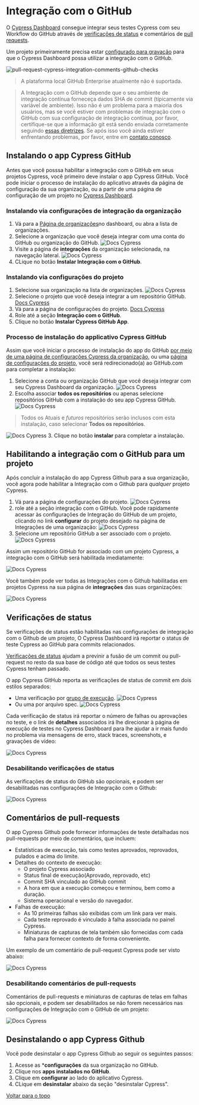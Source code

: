 # Integração com o GitHub

O [Cypress Dashboard](https://on.cypress.io/dashboard) consegue integrar seus testes Cypress
com seu Workflow do GitHub através de [verificações de status](#verificacoes-de-status)
e comentários de [pull requests](#comentarios-de-pull-requests). 

Um projeto primeiramente precisa estar [configurado para gravação](https://docs.cypress.io/guides/dashboard/projects)
para que o Cypress Dashboard possa utilizar a integração com o GitHub.

![pull-request-cypress-integration-comments-github-checks](https://docs.cypress.io/_nuxt/img/pull-request-cypress-integration-comments-github-checks.8fd68f7.jpg)

>A plataforma local GitHub Enterprise atualmente não é suportada.

>A Integração com o GitHub depende que o seu ambiente de integração contínua forneceça dados SHA de commit
(típicamente via variável de ambiente). Isso não é um problema para a maioria dos usuários,
mas se você estiver com problemas de integração com o GitHub com sua configuração de integração contínua,
por favor, certifique-se que a informação git está sendo enviada corretamente
seguindo [essas diretrizes](https://docs.cypress.io/guides/continuous-integration/introduction#Git-information).
Se após isso você ainda estiver enfrentando problemas, por favor, entre em [contato conosco](mailto:hello@cypress.io).

## Instalando o app Cypress GitHub

Antes que você posssa habilitar a integração com o GitHub em seus projetos Cypress, você primeiro deve instalar
o app Cypress GitHub. Você pode iniciar o processo de instalação do aplicativo através da página de configuração
da sua organização, ou a partir de uma página de configuração de um projeto no [Cypress Dashboard](https://on.cypress.io/dashboard).

### Instalando via configurações de integração da organização

1. Vá para a [Página de organizações](https://dashboard.cypress.io/organizations)no dashboard, ou abra a lista de organizações.
2. Selecione a organização que você deseja integrar com uma conta do GitHub ou organização do GitHub.
![Docs Cypress](https://docs.cypress.io/_nuxt/img/select-cypress-organization.41ec503.png)
3. Visite a página de **integrações** da organização selecionada, na navegação lateral.
![Docs Cypress](https://docs.cypress.io/_nuxt/img/navigate-to-organization-integrations.0c43d75.png)
4. CLique no botão **Instalar Integração com o GitHub**.

### Instalando via configurações do projeto

1. Selecione sua organização na lista de organizações.
![Docs Cypress](https://docs.cypress.io/_nuxt/img/select-cypress-organization.41ec503.png)
2. Selecione o projeto que você deseja integrar a um repositório GitHub.
[Docs Cypress](https://docs.cypress.io/_nuxt/img/select-cypress-project.fe3b44b.png)
3. Vá para a página de configurações do projeto.
[Docs Cypress](https://docs.cypress.io/_nuxt/img/visit-project-settings.43a21a4.png)
4. Role até a seção **Integração com o GitHub**.
5. Clique no botão **Instalar Cypress GitHub App**.

### Processo de instalação do applicativo Cypress GitHub

Assim que você iniciar o processo de instalação do app do GitHub
[por meio de  uma página de configurações Cypress da organização](#instalando-via-cypress),
 ou uma [página de configurações do projeto](#instalando-via-projeto),
você será redirecionado(a) ao GitHub.com para completar a instalação:

1. Selecione a conta ou organização GitHub que você deseja integrar com seu Cypress Dashboard da organização.
![Docs Cypress](https://docs.cypress.io/_nuxt/img/select-gh-org.c083d7b.jpg)
2. Escolha associar **todos os repositórios** ou apenas selecione repositórios GitHub
com a instalação do seu app Cypress GitHub.
![Docs Cypress](https://docs.cypress.io/_nuxt/img/select-all-gh-repos.d0b1835.jpg)

> Todos os Atuais e *futuros* repositórios serão inclusos com esta instalação, caso selecionar **Todos os repositórios**.

![Docs Cypress](https://docs.cypress.io/_nuxt/img/select-gh-repos.3c71946.jpg)
3. Clique no botão **instalar** para completar a instalação.

## Habilitando a integração com o GitHub para um projeto

Após concluir a instalação do app Cypress Github para a sua organização, você agora pode habilitar
a Integração com o Github para *qualquer* projeto Cypress.

1. Vá para a página de configurações do projeto.
![Docs Cypress](https://docs.cypress.io/_nuxt/img/visit-project-settings.43a21a4.png)
2. role até a seção integração com o GitHub.
Você pode rapidamente acessar às configurações de Integração do GitHub de um projeto, clicando no link **configurar**
do projeto desejado na página de Integrações de uma organização:
![Docs Cypress](https://docs.cypress.io/_nuxt/img/org-settings-with-no-enabled-projects.bdbf46e.png)
3. Selecione um repositório GitHub a ser associado com o projeto.
![Docs Cypress](https://docs.cypress.io/_nuxt/img/project-settings-repo-selection.449e45a.png)

Assim um repositório GitHub for associado com um projeto Cypress,
a integração com o GitHub será habilitada imediatamente:

![Docs Cypress](https://docs.cypress.io/_nuxt/img/project-settings-selected-repo.9fc3a58.png)

Você também pode ver todas as Integrações com o Github habilitadas em projetos Cypress
na sua página de **integrações** das suas organizações:

![Docs Cypress](https://docs.cypress.io/_nuxt/img/org-settings-with-projects.57df6b0.png)

## Verificações de status

Se verificações de status estão habilitadas nas configurações de integração com o Github de um projeto,
O Cypress Dashboard irá reportar o status de teste Cypress ao GitHub para commits relacionados.

[Verificações de status](https://help.github.com/en/articles/about-status-checks)
ajudam a previnir a fusão de um commit ou pull-request no resto da sua base de código até que todos os seus testes Cypress
tenham passado.

O app Cypress GitHub reporta as verificações de status de commit em dois estilos separados:

- Uma verificação por [grupo de execução](#agrupando-execucoes-de-teste).
![Docs Cypress](https://docs.cypress.io/_nuxt/img/status-checks-per-group-failed.d1bc049.png)
- Ou uma por arquivo spec.
![Docs Cypress](https://docs.cypress.io/_nuxt/img/status-checks-per-spec.338a4ba.png)

Cada verificação de status irá reportar o número de falhas ou aprovações no teste, e o link de **detalhes** associados
irá lhe direcionar à página de execução de testes no Cypress Dashboard para lhe ajudar a ir mais fundo
no problema via mensagens de erro, stack traces, screenshots, e gravações de vídeo:

![Docs Cypress](https://docs.cypress.io/_nuxt/img/dashboard-fail-tab.bbc59ae.png)

### Desabilitando verificações de status

As verificações de status do GitHub são opcionais, e podem ser desabilitadas nas configurações de Integração com o Github:

![Docs Cypress](https://docs.cypress.io/_nuxt/img/status-check-settings.6d4b23e.png)

## Comentários de pull-requests

O app Cypress Github pode fornecer informações de teste detalhadas nos pull-requests por meio de comentários, que incluem:

- Estatísticas de execução, tais como testes aprovados, reprovados, pulados e acima do limite.
- Detalhes do contexto de execução:
    - O projeto Cypress associado
    - Status final de execução(Aprovado, reprovado, etc)
    - Commit SHA vinculado ao GitHub commit
    - A hora em que a execução começou e terminou, bem como a duração.
    - Sistema operacional e versão do navegador.
- Falhas de execução:
    - As 10 primeiras falhas são exibidas com um link para ver mais.
    - Cada teste reprovado é vinculado à falha associada no painel Cypress.
    - Miniaturas de capturas de tela também são fornecidas com cada falha para fornecer contexto de forma conveniente.

Um exemplo de um comentário de pull-request Cypress pode ser visto abaixo:

![Docs Cypress](https://docs.cypress.io/_nuxt/img/pr-comment-fail.047ae7e.jpg)

### Desabilitando comentários de pull-requests

Comentários de pull-requests e miniaturas de capturas de telas em falhas são opcionais, e podem ser desabilitados se não
forem necessários nas configurações de Integração com o GitHub de um projeto:

![Docs Cypress](https://docs.cypress.io/_nuxt/img/pr-comments-settings.0482e9b.png)

## Desinstalando o app Cypress Github

Você pode desinstalar o app Cypress Github ao seguir os seguintes passos:

1. Acesse as ***configurações** da sua organização no GitHub.
1. Clique nos **apps instalados no GitHub**.
1. Clique em **configurar** ao lado do aplicativo Cypress.
1. CLique em **desinstalar** abaixo da seção "desinstalar Cypress".

[Voltar para o topo](#integração-com-o-github)
